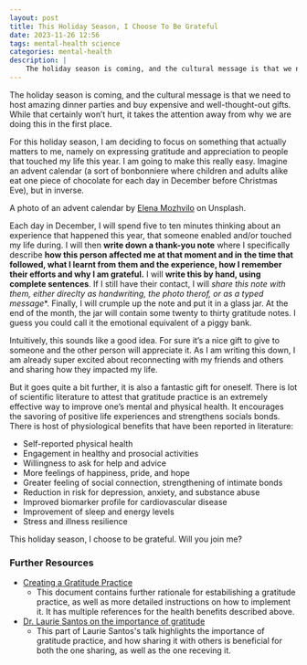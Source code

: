 ```yaml
---
layout: post
title: This Holiday Season, I Choose To Be Grateful
date: 2023-11-26 12:56
tags: mental-health science
categories: mental-health
description: |
    The holiday season is coming, and the cultural message is that we need to host amazing dinner parties and buy expensive and intricate thought-out gifts. While that certainly won’t hurt, it takes the attention away from why we are doing this in the first place.
---
```


The holiday season is coming, and the cultural message is that we need to host amazing dinner parties and buy expensive and well-thought-out gifts. While that certainly won’t hurt, it takes the attention away from why we are doing this in the first place.

For this holiday season, I am deciding to focus on something that actually matters to me, namely on expressing gratitude and appreciation to people that touched my life this year. I am going to make this really easy. Imagine an advent calendar (a sort of bonbonniere where children and adults alike eat one piece of chocolate for each day in December before Christmas Eve), but in inverse.

<div class="img_row">
	<img class="col three" src="{{ site.baseurl }}/img/adventcalendar.jpg" alt="" title="Header"/>
</div>
<div class="col three caption">
A photo of an advent calendar by <a href="https://unsplash.com/@miracleday?utm_content=creditCopyText&utm_medium=referral&utm_source=unsplash">Elena Mozhvilo</a> on Unsplash.
</div>

Each day in December, I will spend five to ten minutes thinking about an experience that happened this year, that someone enabled and/or touched my life during. I will then **write down a thank-you note** where I specifically describe **how this person affected me at that moment and in the time that followed, what I learnt from them and the experience, how I remember their efforts and why I am grateful.** I will **write this by hand, using complete sentences**. If I still have their contact, I will **share this note with them*, either direclty as handwriting, the photo therof, or as a typed message**. Finally, I will crumple up the note and put it in a glass jar. At the end of the month, the jar will contain some twenty to thirty gratitude notes. I guess you could call it the emotional equivalent of a piggy bank.

Intuitively, this sounds like a good idea. For sure it’s a nice gift to give to someone and the other person will appreciate it. As I am writing this down, I am already super excited about reconnecting with my friends and others and sharing how they impacted my life.

But it goes quite a bit further, it is also a fantastic gift for oneself. There is lot of scientific literature to attest that gratitude practice is an extremely effective way to improve one’s mental and physical health. It encourages the savoring of positive life experiences and strengthens socials bonds. There is host of physiological benefits that have been reported in literature:

* Self-reported physical health
* Engagement in healthy and prosocial activities
* Willingness to ask for help and advice
* More feelings of happiness, pride, and hope
* Greater feeling of social connection, strengthening of intimate bonds
* Reduction in risk for depression, anxiety, and substance abuse
* Improved biomarker profile for cardiovascular disease
* Improvement of sleep and energy levels
* Stress and illness resilience


This holiday season, I choose to be grateful. Will you join me?

### Further Resources
* [Creating a Gratitude Practice](https://www.va.gov/WHOLEHEALTHLIBRARY/tools/creating-gratitude-practice.asp)
  * This document contains further rationale for estabilishing a gratitude practice, as well as more detailed instructions on how to implement it. It has multiple references for the health benefits described above.
* [Dr. Laurie Santos on the importance of gratitude]( https://youtu.be/ZizdB0TgAVM?si=Lms7EVbikBXPU1PH&t=1922)
  * This part of Laurie Santos's talk highlights the importance of gratitude practice, and how sharing it with others is beneficial for both the one sharing, as well as the one receving it.
